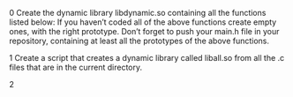 0
Create the dynamic library libdynamic.so containing all the functions listed below:
If you haven’t coded all of the above functions create empty ones, with the right prototype.
Don’t forget to push your main.h file in your repository, containing at least all the prototypes of the above functions.

1
Create a script that creates a dynamic library called liball.so from all the .c files that are in the current directory.

2
